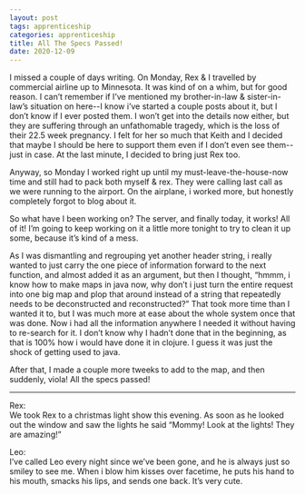 ```yaml
---
layout: post 
tags: apprenticeship
categories: apprenticeship
title: All The Specs Passed!
date: 2020-12-09
---
```


I missed a couple of days writing.  On Monday, Rex & I travelled by commercial airline up to Minnesota.  It was kind of on a whim, but for good reason.  I can’t remember if I’ve mentioned my brother-in-law & sister-in-law’s situation on here--I know i’ve started a couple posts about it, but I don’t know if I ever posted them.  I won’t get into the details now either, but they are suffering through an unfathomable tragedy, which is the loss of their 22.5 week pregnancy.  I felt for her so much that Keith and I decided that maybe I should be here to support them even if I don’t even see them--just in case.  At the last minute, I decided to bring just Rex too. 

Anyway, so Monday I worked right up until my must-leave-the-house-now time and still had to pack both myself & rex.  They were calling last call as we were running to the airport.  On the airplane, i worked more, but honestly completely forgot to blog about it.  

So what have I been working on?  The server, and finally today, it works!  All of it!  I’m going to keep working on it a little more tonight to try to clean it up some, because it’s kind of a mess.  

As I was dismantling and regrouping yet another header string, i really wanted to just carry the one piece of information forward to the next function, and almost added it as an argument, but then I thought, “hmmm, i know how to make maps in java now, why don’t i just turn the entire request into one big map and plop that around instead of a string that repeatedly needs to be deconstructed and reconstructed?”  That took more time than I wanted it to, but I was much more at ease about the whole system once that was done. Now i had all the information anywhere I needed it without having to re-search for it.  I don’t know why I hadn’t done that in the beginning, as that is 100% how i would have done it in clojure.  I guess it was just the shock of getting used to java.

After that, I made a couple more tweeks to add to the map, and then suddenly, viola!  All the specs passed!


***
Rex:  
We took Rex to a christmas light show this evening.  As soon as he looked out the window and saw the lights he said “Mommy! Look at the lights!  They are amazing!”

Leo:  
I’ve called Leo every night since we’ve been gone, and he is always just so smiley to see me.  When i blow him kisses over facetime, he puts his hand to his mouth, smacks his lips, and sends one back.  It’s very cute.  

